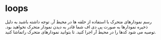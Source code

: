 # loops
رسم نمودارهای متحرک با استفاده از حلقه ها در محیط آر.
توجه داشته باشید به دلیل ذخیره نمودارها به صورت پی دی اف
شما قادر به دیدن نمودار متحرک نخواهید بود.
توصیه می شود کدها را در محیط آر اجرا کنید.
تا بتوانید نمودارهای متحرک راتماشا کنید.
